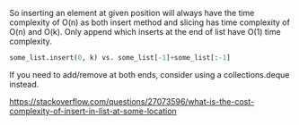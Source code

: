 So inserting an element at given position will always have the time complexity of O(n) as both insert method and slicing has time complexity of O(n) and O(k). 
Only append which inserts at the end of list have O(1) time complexity. 

```python
some_list.insert(0, k) vs. some_list[-1]+some_list[:-1]
```

If you need to add/remove at both ends, consider using a collections.deque instead.

https://stackoverflow.com/questions/27073596/what-is-the-cost-complexity-of-insert-in-list-at-some-location
